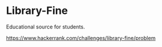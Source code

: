 # Library-Fine
Educational source for students.

https://www.hackerrank.com/challenges/library-fine/problem
